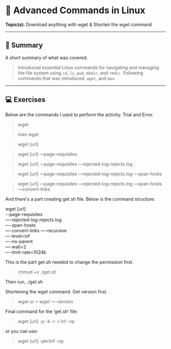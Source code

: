 # 🧠 Advanced Commands in Linux

**Topic(s):** Download anything with wget & Shorten the wget command

---

## 📌 Summary

A short summary of what was covered.

> Introduced essential Linux commands for navigating and managing the file system using `cd`, `ls`, `pwd`, `mkdir`, and `rmdir`.
> Following commands that was introduced. `wget`, and `man`.

---

## 💻 Exercises

Below are the commands I used to perform the activity. Trial and Error.

> wget

> man wget

> wget [url]

> wget [url] —page-requisites

> wget [url] —page-requisites —rejected-log-rejects.log

> wget [url] —page-requisites —rejected-log-rejects.log —span-hosts

> wget [url] —page-requisites —rejected-log-rejects.log —span-hosts —convert-links

And there's a part creating get.sh file. Below is the command structure:

wget [url] \
--page-requisites \
—-rejected-log-rejects.log \
—-span-hosts \
—-convert-links
—-recursive \
—-level=inf \
—-no-parent \
—-wait=2 \
—-limit-rate=1024k

This is the part get.sh needed to change the permission first.

> chmod +x ./get.sh

Then run, ./get.sh

Shortening the wget command. Get version first.

> wget or > wget —-version

Final command for the ‘get.sh’ file:

> wget [url] -p -k -r -l inf -np

or you can use:

> wget [url] -pkrlinf -np
